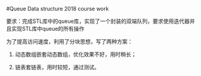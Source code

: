 #Queue
Data structure 2018 course work

要求：完成STL库中的queue库，实现了一个封装的双端队列，要求使用迭代器并且实现STL库中queue的所有操作

为了提高访问速度，利用了分块思想，写了两种方案：

1. 动态数组嵌套动态数组，优化效果不好，用时稍长；

2. 链表套链表，用时较短，通过测试。

